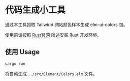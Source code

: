 # 代码生成小工具

通过本工具抓取 Tailwind 网站颜色样本生成 elm-ui-colors 包。

使用前请按照 [Rust官网](https://www.rust-lang.org/tools/install) 所述安装 Rust 开发环境。

## 使用 Usage

```bash
cargo run
```
将自动生成 `../src/Element/Colors.elm` 文件。